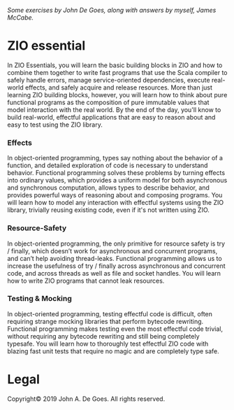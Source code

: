 *Some exercises by John De Goes, along with answers by myself, James McCabe.*

# ZIO essential

In ZIO Essentials, you will learn the basic building blocks in ZIO and how to combine them together to write fast programs 
that use the Scala compiler to safely handle errors, manage service-oriented dependencies, execute real-world effects, 
and safely acquire and release resources. More than just learning ZIO building blocks, however, 
you will learn how to think about pure functional programs as the composition of pure immutable values that model 
interaction with the real world. By the end of the day, you'll know to build real-world, effectful applications 
that are easy to reason about and easy to test using the ZIO library.

### Effects

 In object-oriented programming, types say nothing about the behavior of a function, and detailed exploration of code 
 is necessary to understand behavior. Functional programming solves these problems by turning effects into ordinary values, 
 which provides a uniform model for both asynchronous and synchronous computation, allows types to describe behavior, 
 and provides powerful ways of reasoning about and composing programs. You will learn how to model any interaction 
 with effectful systems using the ZIO library, trivially reusing existing code, even if it's not written using ZIO.

### Resource-Safety

 In object-oriented programming, the only primitive for resource safety is try / finally, which doesn’t work for asynchronous and concurrent programs, 
 and can’t help avoiding thread-leaks. Functional programming allows us to increase the usefulness of try / finally across asynchronous and concurrent code, and across threads as well as file and socket handles. 
 You will learn how to write ZIO programs that cannot leak resources.

### Testing & Mocking

 In object-oriented programming, testing effectful code is difficult, often requiring strange mocking libraries that 
 perform bytecode rewriting. Functional programming makes testing even the most effectful code trivial, without requiring 
 any bytecode rewriting and still being completely typesafe. You will learn how to thoroughly test effectful ZIO code 
 with blazing fast unit tests that require no magic and are completely type safe.
 
 # Legal
 
 Copyright&copy; 2019 John A. De Goes. All rights reserved.
